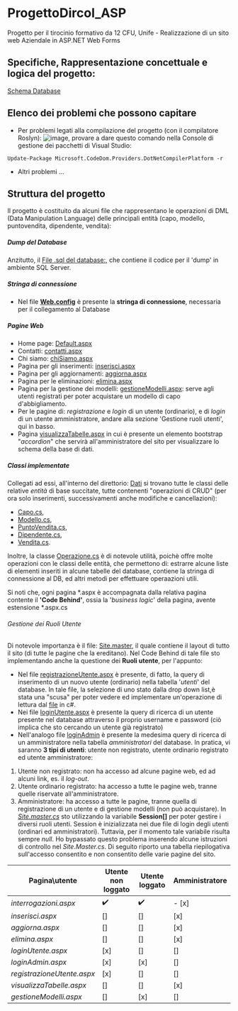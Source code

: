 # ProgettoDircol_ASP
Progetto per il tirocinio formativo da 12 CFU, Unife - Realizzazione di un sito web Aziendale in ASP.NET Web Forms

## Specifiche, Rappresentazione concettuale e logica del progetto: 
[Schema Database](https://app.diagrams.net/?mode=google&gfw=1#G1CpOvL8520L8bq4log0TpyE_K_N3e4UsV)

## Elenco dei problemi che possono capitare
* Per problemi legati alla compilazione del progetto (con il compilatore Roslyn):
![image](https://user-images.githubusercontent.com/74368037/147921679-688bb88c-c753-4b98-be14-e4a94448c819.png),
provare a dare questo comando nella Console di gestione dei pacchetti di Visual Studio:

`Update-Package Microsoft.CodeDom.Providers.DotNetCompilerPlatform -r`

* Altri problemi ...

## Struttura del progetto
Il progetto è costituito da alcuni file che rappresentano le operazioni di DML (Data Manipulation Language) delle principali entità (capo, modello, puntovendita, dipendente, vendita):

##### Dump del Database
Anzitutto, il [File .sql del database:](https://github.com/marcoBelt99/ProgettoDircol_ASP/tree/master/ProgettoDircol_ASP/dircol_SQLSERVER.sql), che contiene il codice per il 'dump' in ambiente SQL Server.

##### Stringa di connessione
* Nel file [**Web.config**](https://github.com/marcoBelt99/ProgettoDircol_ASP/blob/master/ProgettoDircol_ASP/Web.config) è presente la **stringa di connessione**, necessaria per il collegamento al Database

##### Pagine Web
* Home page: [Default.aspx](https://github.com/marcoBelt99/ProgettoDircol_ASP/tree/master/ProgettoDircol_ASP/Default.aspx)
* Contatti: [contatti.aspx](https://github.com/marcoBelt99/ProgettoDircol_ASP/tree/master/ProgettoDircol_ASP/contatti.aspx)
* Chi siamo: [chiSiamo.aspx](https://github.com/marcoBelt99/ProgettoDircol_ASP/tree/master/ProgettoDircol_ASP/chiSiamo.aspx)
* Pagina per gli inserimenti: [inserisci.aspx](https://github.com/marcoBelt99/ProgettoDircol_ASP/tree/master/ProgettoDircol_ASP/inserisci.aspx)
* Pagina per gli aggiornamenti: [aggiorna.aspx](https://github.com/marcoBelt99/ProgettoDircol_ASP/tree/master/ProgettoDircol_ASP/aggiorna.aspx)
* Pagina per le eliminazioni: [elimina.aspx](https://github.com/marcoBelt99/ProgettoDircol_ASP/tree/master/ProgettoDircol_ASP/aggiorna.aspx)
* Pagina per la gestione dei modelli: [gestioneModelli.aspx](https://github.com/marcoBelt99/ProgettoDircol_ASP/tree/master/ProgettoDircol_ASP/gestioneModelli.aspx): serve agli utenti registrati per poter acquistare un modello di capo d'abbigliamento.
* Per le pagine di: *registrazione* e *login* di un utente (ordinario), e di *login* di un utente amministratore, andare alla sezione 'Gestione ruoli utenti', qui in basso. 
* Pagina  [visualizzaTabelle.aspx](https://github.com/marcoBelt99/ProgettoDircol_ASP/blob/master/ProgettoDircol_ASP/visualizzaTabelle.aspx) in cui è presente un elemento bootstrap "*accordion*" che servirà all'amministratore del sito per visualizzare lo schema della base di dati.

##### Classi implementate
Collegati ad essi, all'interno del direttorio: [Dati](https://github.com/marcoBelt99/ProgettoDircol_ASP/tree/master/ProgettoDircol_ASP/Dati) si trovano tutte le classi delle relative *entità* di base succitate, tutte contenenti "operazioni di CRUD" (per ora solo inserimenti, successivamenti anche modifiche e cancellazioni):
* [Capo.cs](https://github.com/marcoBelt99/ProgettoDircol_ASP/tree/master/ProgettoDircol_ASP/Dati/Capo.cs), 
* [Modello.cs](https://github.com/marcoBelt99/ProgettoDircol_ASP/tree/master/ProgettoDircol_ASP/Dati/Modello.cs), 
* [PuntoVendita.cs](https://github.com/marcoBelt99/ProgettoDircol_ASP/tree/master/ProgettoDircol_ASP/Dati/PuntoVendita.cs),
* [Dipendente.cs](https://github.com/marcoBelt99/ProgettoDircol_ASP/tree/master/ProgettoDircol_ASP/Dati/Dipendente.cs), 
* [Vendita.cs](https://github.com/marcoBelt99/ProgettoDircol_ASP/tree/master/ProgettoDircol_ASP/Dati/Vendita.cs).

Inoltre, la classe [Operazione.cs](https://github.com/marcoBelt99/ProgettoDircol_ASP/tree/master/ProgettoDircol_ASP/Dati/Operazione.cs) è di notevole utilità, poichè offre molte operazioni con le classi delle entità, che permettono di: estrarre alcune liste di elementi inseriti in alcune tabelle del database, contiene la stringa di connessione al DB, ed altri metodi per effettuare operaazioni utili.

Si noti che, ogni pagina \*.aspx  è accompagnata dalla relativa pagina contente il **'Code Behind'**, ossia la '*business logic*' della pagina, avente estensione \*.aspx.cs

###### Gestione dei Ruoli Utente
Di notevole importanza è il file: [Site.master](https://github.com/marcoBelt99/ProgettoDircol_ASP/blob/master/ProgettoDircol_ASP/Site.master), il quale contiene il layout di tutto il sito (di tutte le pagine che la ereditano). Nel Code Behind di tale file sto implementando anche la questione dei **Ruoli utente**, per l'appunto:
* Nel file [registrazioneUtente.aspx](https://github.com/marcoBelt99/ProgettoDircol_ASP/blob/master/ProgettoDircol_ASP/registrazioneUtente.aspx) è presente, di fatto, la query di inserimento di un nuovo utente (ordinario) nella tabella '*utenti*' del database. In tale file, la selezione di uno stato dalla drop down list,è stata una "scusa" per poter vedere ed implementare un'operazione di lettura dal [file](https://github.com/marcoBelt99/ProgettoDircol_ASP/blob/master/ProgettoDircol_ASP/statiMembri.txt) in c#.
* Nei file [loginUtente.aspx](https://github.com/marcoBelt99/ProgettoDircol_ASP/blob/master/ProgettoDircol_ASP/loginUtente.aspx) è presente la query di ricerca di un utente presente nel database attraverso il proprio username e password (ciò implica che sto cercando un utente già registrato)
* Nell'analogo file [loginAdmin](https://github.com/marcoBelt99/ProgettoDircol_ASP/blob/master/ProgettoDircol_ASP/loginAdmin.aspx) è presente la medesima query di ricerca di un amministratore nella tabella *amministratori* del database.
In pratica, vi saranno **3 tipi di utenti**: utente non registrato, utente ordinario registrato ed utente amministratore:
1. Utente non registrato: non ha accesso ad alcune pagine web, ed ad alcuni link, es. il *log-out*.
2. Utente ordinario registrato: ha accesso a tutte le pagine web, tranne quelle riservate all'amministratore.
3. Amministratore: ha accesso a tutte le pagine, tranne quella di registrazione di un utente e di gestione modelli (non può acquistare).
In [*Site.master.cs*](https://github.com/marcoBelt99/ProgettoDircol_ASP/blob/master/ProgettoDircol_ASP/Site.Master.cs) sto utilizzando la variabile **Session[]** per poter gestire i diversi ruoli utenti. Session è inizializzata nei due file di login degli utenti (ordinari ed amministratori). Tuttavia, per il momento tale variabile risulta sempre *null*. Ho bypassato questo problema inserendo alcune istruzioni di controllo nel *Site.Master.cs*. Di seguito riporto una tabella riepilogativa sull'accesso consentito e non consentito delle varie pagine del sito.


| Pagina\utente     | Utente non loggato | Utente loggato | Amministratore |
| ---| --- | --- | --- |
| *interrogazioni.aspx* | :heavy_check_mark: | :heavy_check_mark: | - [x] |
| *inserisci.aspx* | []  | [] | [x] |
| *aggiorna.aspx*  | [] | [] | [x]|
| *elimina.aspx*   | [] | [] | [x] |
| *loginUtente.aspx* | [x] | [] | [] |
| *loginAdmin.aspx* | [x] | [x] | [] |
| *registrazioneUtente.aspx* | [x] | [] | [] |
| *visualizzaTabelle.aspx* | [] | [] | [x] |
| *gestioneModelli.aspx* | [] | [x] | [] |
